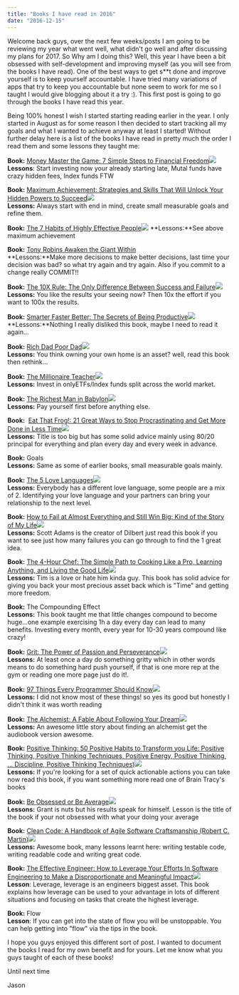 ```yaml
---
title: "Books I have read in 2016"
date: "2016-12-15"
---
```


Welcome back guys, over the next few weeks/posts I am going to be reviewing my year what went well, what didn't go well and after discussing my plans for 2017. So Why am I doing this? Well, this year I have been a bit obsessed with self-development and improving myself (as you will see from the books I have read). One of the best ways to get s\*\*t done and improve yourself is to keep yourself accountable. I have tried many variations of apps that try to keep you accountable but none seem to work for me so I taught I would give blogging about it a try :). This first post is going to go through the books I have read this year.

Being 100% honest I wish I started starting reading earlier in the year. I only started in August as for some reason I then decided to start tracking all my goals and what I wanted to achieve anyway at least I started! Without further delay here is a list of the books I have read in pretty much the order I read them and some lessons they taught me:

**Book:** [Money Master the Game: 7 Simple Steps to Financial Freedom](https://www.amazon.co.uk/gp/product/144238493X/ref=as_li_tl?ie=UTF8&camp=1634&creative=6738&creativeASIN=144238493X&linkCode=as2&tag=thedeployguy-21)![](http://ir-uk.amazon-adsystem.com/e/ir?t=thedeployguy-21&l=as2&o=2&a=144238493X)
**Lessons**: Start investing now your already starting late, Mutal funds have crazy hidden fees, Index funds FTW

**Book:** [Maximum Achievement: Strategies and Skills That Will Unlock Your Hidden Powers to Succeed](https://www.amazon.co.uk/gp/product/0684803313/ref=as_li_tl?ie=UTF8&camp=1634&creative=6738&creativeASIN=0684803313&linkCode=as2&tag=thedeployguy-21)![](http://ir-uk.amazon-adsystem.com/e/ir?t=thedeployguy-21&l=as2&o=2&a=0684803313)  
**Lessons:** Always start with end in mind, create small measurable goals and refine them.

**Book:** [The 7 Habits of Highly Effective People](https://www.amazon.co.uk/gp/product/0684858398/ref=as_li_tl?ie=UTF8&camp=1634&creative=6738&creativeASIN=0684858398&linkCode=as2&tag=thedeployguy-21)![](http://ir-uk.amazon-adsystem.com/e/ir?t=thedeployguy-21&l=as2&o=2&a=0684858398) **Lessons:**See above maximum achievement

**Book:** [Tony Robins Awaken the Giant Within](https://www.amazon.co.uk/gp/product/B001EM101Q?ie=UTF8&camp=1634&creativeASIN=B001EM101Q&linkCode=xm2&tag=thedeployguy-21)  
**Lessons:**Make more decisions to make better decisions, last time your decision was bad? so what try again and try again. Also if you commit to a change really COMMIT!!

**Book:** [The 10X Rule: The Only Difference Between Success and Failure](https://www.amazon.co.uk/gp/product/0470627603/ref=as_li_tl?ie=UTF8&camp=1634&creative=6738&creativeASIN=0470627603&linkCode=as2&tag=thedeployguy-21)![](http://ir-uk.amazon-adsystem.com/e/ir?t=thedeployguy-21&l=as2&o=2&a=0470627603)  
**Lessons:** You like the results your seeing now? Then 10x the effort if you want to 100x the results.

**Book:** [Smarter Faster Better: The Secrets of Being Productive](https://www.amazon.co.uk/gp/product/0434023450/ref=as_li_tl?ie=UTF8&camp=1634&creative=6738&creativeASIN=0434023450&linkCode=as2&tag=thedeployguy-21)![](http://ir-uk.amazon-adsystem.com/e/ir?t=thedeployguy-21&l=as2&o=2&a=0434023450)
**Lessons:**Nothing I really disliked this book, maybe I need to read it again...

**Book:** [Rich Dad Poor Dad](https://www.amazon.co.uk/gp/product/1612680003/ref=as_li_tl?ie=UTF8&camp=1634&creative=6738&creativeASIN=1612680003&linkCode=as2&tag=thedeployguy-21)![](http://ir-uk.amazon-adsystem.com/e/ir?t=thedeployguy-21&l=as2&o=2&a=1612680003)  
**Lessons:** You think owning your own home is an asset? well, read this book then rethink...

**Book:** [The Millionaire Teacher](https://www.amazon.co.uk/gp/product/0470830069/ref=as_li_tl?ie=UTF8&camp=1634&creative=6738&creativeASIN=0470830069&linkCode=as2&tag=thedeployguy-21)![](http://ir-uk.amazon-adsystem.com/e/ir?t=thedeployguy-21&l=as2&o=2&a=0470830069)  
**Lessons:** Invest in onlyETFs/Index funds split across the world market.

**Book:** [The Richest Man in Babylon](https://www.amazon.co.uk/gp/product/0451205367/ref=as_li_tl?ie=UTF8&camp=1634&creative=6738&creativeASIN=0451205367&linkCode=as2&tag=thedeployguy-21)![](http://ir-uk.amazon-adsystem.com/e/ir?t=thedeployguy-21&l=as2&o=2&a=0451205367)  
**Lessons:** Pay yourself first before anything else.

**Book:**  [Eat That Frog!: 21 Great Ways to Stop Procrastinating and Get More Done in Less Time](https://www.amazon.co.uk/gp/product/162656941X/ref=as_li_tl?ie=UTF8&camp=1634&creative=6738&creativeASIN=162656941X&linkCode=as2&tag=thedeployguy-21)![](http://ir-uk.amazon-adsystem.com/e/ir?t=thedeployguy-21&l=as2&o=2&a=162656941X)  
**Lessons:** Title is too big but has some solid advice mainly using 80/20 principal for everything and plan every day and every week in advance.

**Book:** Goals  
**Lessons:** Same as some of earlier books, small measurable goals mainly.

**Book:** [The 5 Love Languages](https://www.amazon.co.uk/gp/product/080241270X/ref=as_li_tl?ie=UTF8&camp=1634&creative=6738&creativeASIN=080241270X&linkCode=as2&tag=thedeployguy-21)![](http://ir-uk.amazon-adsystem.com/e/ir?t=thedeployguy-21&l=as2&o=2&a=080241270X)  
**Lessons:** Everybody has a different love language, some people are a mix of 2. Identifying your love language and your partners can bring your relationship to the next level.

**Book:** [How to Fail at Almost Everything and Still Win Big: Kind of the Story of My Life](https://www.amazon.co.uk/gp/product/0241003709/ref=as_li_tl?ie=UTF8&camp=1634&creative=6738&creativeASIN=0241003709&linkCode=as2&tag=thedeployguy-21)![](http://ir-uk.amazon-adsystem.com/e/ir?t=thedeployguy-21&l=as2&o=2&a=0241003709)  
**Lessons:** Scott Adams is the creator of Dilbert just read this book if you want to see just how many failures you can go through to find the 1 great idea.

**Book:** [The 4-Hour Chef: The Simple Path to Cooking Like a Pro, Learning Anything, and Living the Good Life](https://www.amazon.co.uk/gp/product/0547884591/ref=as_li_tl?ie=UTF8&camp=1634&creative=6738&creativeASIN=0547884591&linkCode=as2&tag=thedeployguy-21)![](http://ir-uk.amazon-adsystem.com/e/ir?t=thedeployguy-21&l=as2&o=2&a=0547884591)  
**Lessons:** Tim is a love or hate him kinda guy. This book has solid advice for giving you back your most precious asset back which is "Time" and getting more freedom.

**Book:** The Compounding Effect  
**Lessons:** This book taught me that little changes compound to become huge...one example exercising 1h a day every day can lead to many benefits. Investing every month, every year for 10-30 years compound like crazy!

**Book:** [Grit: The Power of Passion and Perseverance](https://www.amazon.co.uk/gp/product/1785040189/ref=as_li_tl?ie=UTF8&camp=1634&creative=6738&creativeASIN=1785040189&linkCode=as2&tag=thedeployguy-21)![](http://ir-uk.amazon-adsystem.com/e/ir?t=thedeployguy-21&l=as2&o=2&a=1785040189)  
**Lessons:** At least once a day do something gritty which in other words means to do something hard push yourself, if that is one more rep at the gym or reading one more page just do it!.

**Book:** [97 Things Every Programmer Should Know](https://www.amazon.co.uk/gp/product/0596809484/ref=as_li_tl?ie=UTF8&camp=1634&creative=6738&creativeASIN=0596809484&linkCode=as2&tag=thedeployguy-21)![](http://ir-uk.amazon-adsystem.com/e/ir?t=thedeployguy-21&l=as2&o=2&a=0596809484)  
**Lessons:** I did not know most of these things! so yes its good but honestly I didn't think it was worth reading

**Book:** [The Alchemist: A Fable About Following Your Dream](https://www.amazon.co.uk/gp/product/0722532938/ref=as_li_tl?ie=UTF8&camp=1634&creative=6738&creativeASIN=0722532938&linkCode=as2&tag=thedeployguy-21)![](http://ir-uk.amazon-adsystem.com/e/ir?t=thedeployguy-21&l=as2&o=2&a=0722532938)  
**Lessons:** An awesome little story about finding an alchemist get the audiobook version awesome.

**Book:** [Positive Thinking: 50 Positive Habits to Transform you Life: Positive Thinking, Positive Thinking Techniques, Positive Energy, Positive Thinking, ... Discipline, Positive Thinking Techniques)](https://www.amazon.co.uk/gp/product/1537469061/ref=as_li_tl?ie=UTF8&camp=1634&creative=6738&creativeASIN=1537469061&linkCode=as2&tag=thedeployguy-21)![](http://ir-uk.amazon-adsystem.com/e/ir?t=thedeployguy-21&l=as2&o=2&a=1537469061)  
**Lessons:** If you're looking for a set of quick actionable actions you can take now read this book, if you want something more read one of Brain Tracy's books

**Book:** [Be Obsessed or Be Average](https://www.amazon.co.uk/gp/product/1101981059/ref=as_li_tl?ie=UTF8&camp=1634&creative=6738&creativeASIN=1101981059&linkCode=as2&tag=thedeployguy-21)![](http://ir-uk.amazon-adsystem.com/e/ir?t=thedeployguy-21&l=as2&o=2&a=1101981059)  
**Lessons:** Grant is nuts but his results speak for himself. Lesson is the title of the book if your not obsessed with what your doing your average

**Book:** [Clean Code: A Handbook of Agile Software Craftsmanship (Robert C. Martin)](https://www.amazon.co.uk/gp/product/0132350882/ref=as_li_tl?ie=UTF8&camp=1634&creative=6738&creativeASIN=0132350882&linkCode=as2&tag=thedeployguy-21)![](http://ir-uk.amazon-adsystem.com/e/ir?t=thedeployguy-21&l=as2&o=2&a=0132350882)  
**Lessons:** Awesome book, many lessons learnt here: writing testable code, writing readable code and writing great code.

**Book:** [The Effective Engineer: How to Leverage Your Efforts In Software Engineering to Make a Disproportionate and Meaningful Impact](https://www.amazon.co.uk/gp/product/0996128107/ref=as_li_tl?ie=UTF8&camp=1634&creative=6738&creativeASIN=0996128107&linkCode=as2&tag=thedeployguy-21)![](http://ir-uk.amazon-adsystem.com/e/ir?t=thedeployguy-21&l=as2&o=2&a=0996128107)  
**Lesson**: Leverage, leverage is an engineers biggest asset. This book explains how leverage can be used to your advantage in lots of different situations and focusing on tasks that create the highest leverage.

**Book:** Flow  
**Lesson**: If you can get into the state of flow you will be unstoppable. You can help getting into "flow" via the tips in the book.

I hope you guys enjoyed this different sort of post. I wanted to document the books I read for my own benefit and for yours. Let me know what you guys taught of each of these books!

Until next time

Jason
